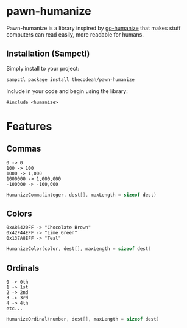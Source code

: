 # pawn-humanize

Pawn-humanize is a library inspired by [go-humanize](https://github.com/dustin/go-humanize) that makes stuff computers can read easily, more readable for humans.

## Installation (Sampctl)
Simply install to your project:

```bash
sampctl package install thecodeah/pawn-humanize
```

Include in your code and begin using the library:

```pawn
#include <humanize>
```

# Features

## Commas
```
0 -> 0
100 -> 100
1000 -> 1,000
1000000 -> 1,000,000
-100000 -> -100,000
```
```C
HumanizeComma(integer, dest[], maxLength = sizeof dest)
```

## Colors
```
0xA86420FF -> "Chocolate Brown"
0x42F44EFF -> "Lime Green"
0x137A8EFF -> "Teal"
```
```C
HumanizeColor(color, dest[], maxLength = sizeof dest)
```

## Ordinals
```
0 -> 0th
1 -> 1st
2 -> 2nd
3 -> 3rd
4 -> 4th
etc...
```
```C
HumanizeOrdinal(number, dest[], maxLength = sizeof dest)
```